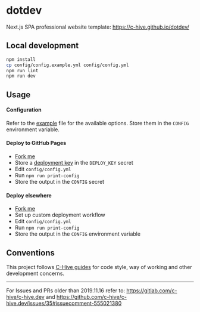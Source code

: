 # dotdev

Next.js SPA professional website template: https://c-hive.github.io/dotdev/

## Local development

```bash
npm install
cp config/config.example.yml config/config.yml
npm run lint
npm run dev
```

## Usage

#### Configuration

Refer to the [example](./config/config.example.yml) file for the available options. Store them in the `CONFIG` environment variable.

#### Deploy to GitHub Pages
- [Fork me](/../../fork)
- Store a [deployment key](https://github.com/JamesIves/github-pages-deploy-action/tree/dev#using-an-ssh-deploy-key-) in the `DEPLOY_KEY` secret
- Edit `config/config.yml`
- Run `npm run print-config`
- Store the output in the `CONFIG` secret
#### Deploy elsewhere
- [Fork me](/../../fork)
- Set up custom deployment workflow
- Edit `config/config.yml`
- Run `npm run print-config`
- Store the output in the `CONFIG` environment variable

## Conventions

This project follows [C-Hive guides](https://github.com/c-hive/guides) for code style, way of working and other development concerns.

---

For Issues and PRs older than 2019.11.16 refer to: https://gitlab.com/c-hive/c-hive.dev and https://github.com/c-hive/c-hive.dev/issues/35#issuecomment-555021380
